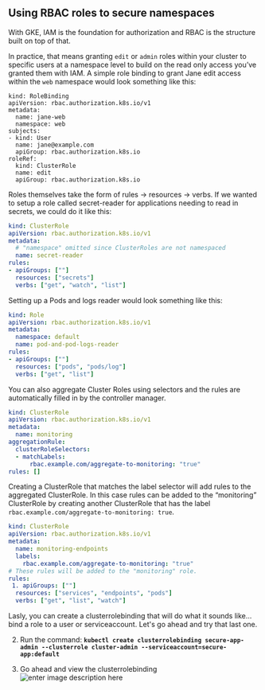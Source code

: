 ## Using RBAC roles to secure namespaces

With GKE, IAM is the foundation for authorization and RBAC is the structure built on top of that.

In practice, that means granting  `edit`  or  `admin`  roles within your cluster to specific users at a namespace level to build on the read only access you’ve granted them with IAM. A simple role binding to grant Jane edit access within the  `web`  namespace would look something like this:

```
kind: RoleBinding
apiVersion: rbac.authorization.k8s.io/v1
metadata:
  name: jane-web
  namespace: web
subjects:
- kind: User 
  name: jane@example.com  
  apiGroup: rbac.authorization.k8s.io
roleRef:
  kind: ClusterRole
  name: edit
  apiGroup: rbac.authorization.k8s.io
```
Roles themselves take the form of rules -> resources -> verbs. If we wanted to setup a role called secret-reader for applications needing to read in secrets, we could do it like this:
```yaml
kind: ClusterRole
apiVersion: rbac.authorization.k8s.io/v1
metadata:
  # "namespace" omitted since ClusterRoles are not namespaced
  name: secret-reader
rules:
- apiGroups: [""]
  resources: ["secrets"]
  verbs: ["get", "watch", "list"]
```
Setting up a Pods and logs reader would look something like this:
```yaml
kind: Role
apiVersion: rbac.authorization.k8s.io/v1
metadata:
  namespace: default
  name: pod-and-pod-logs-reader
rules:
- apiGroups: [""]
  resources: ["pods", "pods/log"]
  verbs: ["get", "list"]
```
You can also aggregate Cluster Roles using selectors and the rules are automatically filled in by the controller manager.
```yaml
kind: ClusterRole
apiVersion: rbac.authorization.k8s.io/v1
metadata:
  name: monitoring
aggregationRule:
  clusterRoleSelectors:
  - matchLabels:
      rbac.example.com/aggregate-to-monitoring: "true"
rules: []
```
Creating a ClusterRole that matches the label selector will add rules to the aggregated ClusterRole. In this case rules can be added to the “monitoring” ClusterRole by creating another ClusterRole that has the label  `rbac.example.com/aggregate-to-monitoring: true`.

```yaml
kind: ClusterRole
apiVersion: rbac.authorization.k8s.io/v1
metadata:
  name: monitoring-endpoints
  labels:
    rbac.example.com/aggregate-to-monitoring: "true"
# These rules will be added to the "monitoring" role.
rules:
 1. apiGroups: [""]
  resources: ["services", "endpoints", "pods"]
  verbs: ["get", "list", "watch"]
```

Lasly, you can create a clusterrolebinding that will do what it sounds like... bind a role to a user or serviceaccount. Let's go ahead and try that last one.

 2. Run the command: **`kubectl create clusterrolebinding secure-app-admin --clusterrole cluster-admin --serviceaccount=secure-app:default`**

 3. Go ahead and view the clusterrolebinding![enter image description here](https://github.com/Burwood/containers101/raw/master/kubernetes_lab/images/kubectl_view_clusterrolebinding.png)
